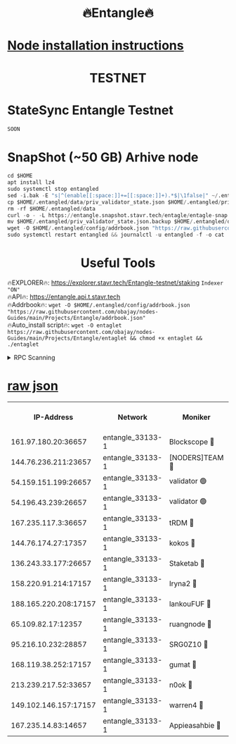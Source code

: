 <h1 align="center"> 🔥Entangle🔥</h1>

[Node installation instructions](https://github.com/obajay/nodes-Guides/tree/main/Projects/Entangle)
=

<h1 align="center"> TESTNET</h1>

# StateSync Entangle Testnet
```python
SOON
```
# SnapShot (~50 GB) Arhive node
```python
cd $HOME
apt install lz4
sudo systemctl stop entangled
sed -i.bak -E "s|^(enable[[:space:]]+=[[:space:]]+).*$|\1false|" ~/.entangled/config/config.toml
cp $HOME/.entangled/data/priv_validator_state.json $HOME/.entangled/priv_validator_state.json.backup
rm -rf $HOME/.entangled/data
curl -o - -L https://entangle.snapshot.stavr.tech/entagle/entagle-snap.tar.lz4 | lz4 -c -d - | tar -x -C $HOME/.entangled --strip-components 2
mv $HOME/.entangled/priv_validator_state.json.backup $HOME/.entangled/data/priv_validator_state.json
wget -O $HOME/.entangled/config/addrbook.json "https://raw.githubusercontent.com/obajay/nodes-Guides/main/Projects/Entangle/addrbook.json"
sudo systemctl restart entangled && journalctl -u entangled -f -o cat
```
 <h1 align="center"> Useful Tools</h1>
 
🔥EXPLORER🔥: https://explorer.stavr.tech/Entangle-testnet/staking        `Indexer "ON"` \
🔥API🔥:      https://entangle.api.t.stavr.tech \
🔥Addrbook🔥: ```wget -O $HOME/.entangled/config/addrbook.json "https://raw.githubusercontent.com/obajay/nodes-Guides/main/Projects/Entangle/addrbook.json"``` \
🔥Auto_install script🔥:  `wget -O entaglet https://raw.githubusercontent.com/obajay/nodes-Guides/main/Projects/Entangle/entaglet && chmod +x entaglet && ./entaglet`


<details>
<summary>RPC Scanning</summary>

<h2 align="center"> We scan nodes in real time every 4 hours. And we provide the final result of RPC endpoints.
We cannot influence the operation of these nodes in any way. </h2>


```python
If Voting Power is higher than 0 --> then the Node is a validator of the network and may be subject to attack and be a potential threat to the chain.
```
```python
We marked such validators with a red symbol
```

</details>

[raw json](https://rpc-check.entangt.stavr.tech/entangt/rpc-entangt-result.json)
=


<table><tr><th>IP-Address</th><th>Network</th><th>Moniker</th><th>Latest Block Height</th><th>Earliest Block Height</th><th>Catching Up</th><th>Tx Index</th><th>Voting Power</th><th>Scan Time</th></tr><tr><td>161.97.180.20:36657</td><td>entangle_33133-1</td><td>Blockscope 🔴</td><td>1147934</td><td>1</td><td>False</td><td>off</td><td>259586473635098</td><td>2023-12-16T10:38:02.762392264UTC</td></tr><tr><td>144.76.236.211:23657</td><td>entangle_33133-1</td><td>[NODERS]TEAM 🔴</td><td>1147935</td><td>1</td><td>False</td><td>off</td><td>47049700500000000</td><td>2023-12-16T10:38:12.766140458UTC</td></tr><tr><td>54.159.151.199:26657</td><td>entangle_33133-1</td><td>validator 🟢</td><td>1147937</td><td>1</td><td>False</td><td>on</td><td>0</td><td>2023-12-16T10:38:20.099964209UTC</td></tr><tr><td>54.196.43.239:26657</td><td>entangle_33133-1</td><td>validator 🟢</td><td>1112137</td><td>1</td><td>False</td><td>on</td><td>0</td><td>2023-12-16T10:38:20.743059821UTC</td></tr><tr><td>167.235.117.3:36657</td><td>entangle_33133-1</td><td>tRDM 🔴</td><td>1147938</td><td>1</td><td>False</td><td>on</td><td>56719660338000</td><td>2023-12-16T10:38:23.779068231UTC</td></tr><tr><td>144.76.174.27:17357</td><td>entangle_33133-1</td><td>kokos 🔴</td><td>1147935</td><td>145001</td><td>False</td><td>on</td><td>89890100000000</td><td>2023-12-16T10:38:10.065289698UTC</td></tr><tr><td>136.243.33.177:26657</td><td>entangle_33133-1</td><td>Staketab 🔴</td><td>1147936</td><td>660001</td><td>False</td><td>on</td><td>23111111100000</td><td>2023-12-16T10:38:15.086064336UTC</td></tr><tr><td>158.220.91.214:17157</td><td>entangle_33133-1</td><td>Iryna2 🔴</td><td>1147937</td><td>704001</td><td>False</td><td>on</td><td>176890937000019</td><td>2023-12-16T10:38:21.171120580UTC</td></tr><tr><td>188.165.220.208:17157</td><td>entangle_33133-1</td><td>lankouFUF 🔴</td><td>1147934</td><td>725001</td><td>False</td><td>on</td><td>180899900000002</td><td>2023-12-16T10:38:05.693371163UTC</td></tr><tr><td>65.109.82.17:12357</td><td>entangle_33133-1</td><td>ruangnode 🔴</td><td>1147934</td><td>806001</td><td>False</td><td>off</td><td>252606232826436</td><td>2023-12-16T10:38:03.131826855UTC</td></tr><tr><td>95.216.10.232:28857</td><td>entangle_33133-1</td><td>SRG0Z10 🔴</td><td>1147933</td><td>842001</td><td>False</td><td>off</td><td>9999999000000</td><td>2023-12-16T10:38:00.219420834UTC</td></tr><tr><td>168.119.38.252:17157</td><td>entangle_33133-1</td><td>gumat 🔴</td><td>1147934</td><td>962001</td><td>False</td><td>on</td><td>253013548351851</td><td>2023-12-16T10:38:05.408325543UTC</td></tr><tr><td>213.239.217.52:33657</td><td>entangle_33133-1</td><td>n0ok 🔴</td><td>1147937</td><td>1047937</td><td>False</td><td>off</td><td>46574292273662988</td><td>2023-12-16T10:38:19.471229237UTC</td></tr><tr><td>149.102.146.157:17157</td><td>entangle_33133-1</td><td>warren4 🔴</td><td>1147935</td><td>1054001</td><td>False</td><td>on</td><td>151480740514179</td><td>2023-12-16T10:38:12.523247644UTC</td></tr><tr><td>167.235.14.83:14657</td><td>entangle_33133-1</td><td>Appieasahbie 🔴</td><td>1147938</td><td>1076001</td><td>False</td><td>on</td><td>44568809900999996</td><td>2023-12-16T10:38:21.443786977UTC</td></tr></table>

